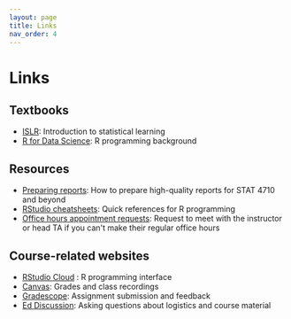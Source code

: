 ```yaml
---
layout: page
title: Links
nav_order: 4
---
```

# Links

## Textbooks

- [ISLR](https://hastie.su.domains/ISLR2/ISLRv2_website.pdf): Introduction to statistical learning
- [R for Data Science](https://r4ds.had.co.nz/): R programming background

## Resources

- [Preparing reports](https://katsevich-teaching.github.io/stat-4710-fall-2022/assets/preparing-reports.pdf): How to prepare high-quality reports for STAT 4710 and beyond
- [RStudio cheatsheets](https://www.rstudio.com/resources/cheatsheets/): Quick references for R programming
- [Office hours appointment requests](https://docs.google.com/forms/d/e/1FAIpQLSdA2MIrG3a1yIIPzWH3rYX4Eyw9gtd7nrUkSzGEQh5Iftwtcg/viewform?usp=sf_link): Request to meet with the instructor or head TA if you can't make their regular office hours 

## Course-related websites

- [RStudio Cloud](https://rstudio.cloud/spaces/262876/) : R programming interface
- [Canvas](https://canvas.upenn.edu/courses/1667343): Grades and class recordings
- [Gradescope](https://www.gradescope.com/courses/412090): Assignment submission and feedback
- [Ed Discussion](https://edstem.org/us/courses/24376/discussion/): Asking questions about logistics and course material